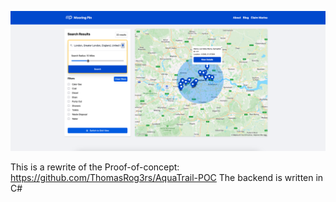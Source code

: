 ![App in use](https://raw.githubusercontent.com/ThomasRog3rs/mooring-pin/refs/heads/main/Screenshot%202025-03-16%20at%2015.46.47.png)

This is a rewrite of the Proof-of-concept: https://github.com/ThomasRog3rs/AquaTrail-POC
The backend is written in C#
